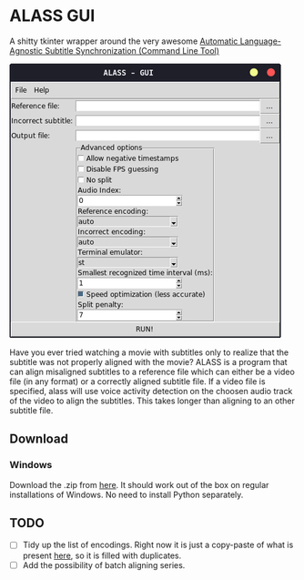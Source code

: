 # ALASS GUI

A shitty tkinter wrapper around the very awesome [Automatic Language-Agnostic Subtitle Synchronization (Command Line Tool)](https://github.com/kaegi/alass)

![Screenshot](./screenshot.png)

Have you ever tried watching a movie with subtitles only to realize that the subtitle was not properly aligned with the movie? ALASS is a program that can align misaligned subtitles to a reference file which can either be a video file (in any format) or a correctly aligned subtitle file. If a video file is specified, alass will use voice activity detection on the choosen audio track of the video to align the subtitles. This takes longer than aligning to an other subtitle file. 
## Download

### Windows

Download the .zip from [here](https://github.com/0xclockwise/alass-gui/releases). It should work out of the box on regular installations of Windows. No need to install Python separately.

## TODO

- [ ] Tidy up the list of encodings. Right now it is just a copy-paste of what is present
      [here](https://encoding.spec.whatwg.org/), so it is filled with duplicates.
- [ ] Add the possibility of batch aligning series.
